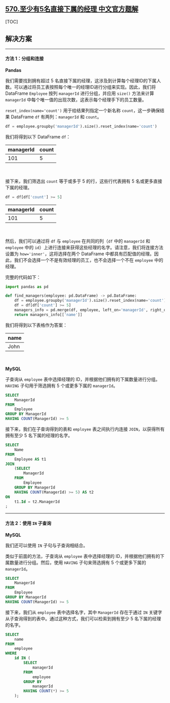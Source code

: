 ## [570.至少有5名直接下属的经理 中文官方题解](https://leetcode.cn/problems/managers-with-at-least-5-direct-reports/solutions/100000/zhi-shao-you-5ming-zhi-jie-xia-shu-de-ji-syvu)
[TOC]

## 解决方案

---

#### 方法 1：分组和连接

**Pandas**

我们需要找到拥有超过 5 名直接下属的经理，这涉及到计算每个经理ID的下属人数。可以通过将员工表按照每个唯一的经理ID进行分组来实现。因此，我们将 DataFrame `Employee` 按列 `managerId` 进行分组，并应用 `size()` 方法来计算 `managerId` 中每个唯一值的出现次数，这表示每个经理手下的员工数量。

`reset_index(name='count')` 用于给结果列指定一个新名称 `count`，这一步确保结果 DataFrame `df` 有两列：`managerId` 和 `count`。


```Python
df = employee.groupby('managerId').size().reset_index(name='count')
```

我们将得到以下 DataFrame `df`：

| managerId | count |
| --------- | ----- |
| 101       | 5     |


<br>

接下来，我们筛选出 `count` 等于或多于 5 的行，这些行代表拥有 5 名或更多直接下属的经理。

```Python
df = df[df['count'] >= 5]
```

| managerId | count |
| --------- | ----- |
| 101       | 5     |


<br>

然后，我们可以通过将 `df` 与 `employee` 在共同的列（`df` 中的 `managerId` 和 `employee` 中的 `id`）上进行连接来获得这些经理的名字。请注意，我们将连接方法设置为 `how='inner'`，这将选择在两个 DataFrame 中都具有匹配值的经理。因此，我们不会选择一个不是有效经理的员工，也不会选择一个不在 `employee` 中的经理。


完整的代码如下：

```Python
import pandas as pd

def find_managers(employee: pd.DataFrame) -> pd.DataFrame:
    df = employee.groupby('managerId').size().reset_index(name='count')
    df = df[df['count'] >= 5]
    managers_info = pd.merge(df, employee, left_on='managerId', right_on='id', how='inner')
    return managers_info[['name']]
```


我们将得到以下表格作为答案：

| name |
| ---- |
| John |




<br>


**MySQL**

子查询从 `employee` 表中选择经理的 ID，并根据他们拥有的下属数量进行分组。`HAVING` 子句用于筛选拥有 5 个或更多下属的 `managerId`。

```Sql
SELECT 
    ManagerId
FROM 
    Employee
GROUP BY ManagerId
HAVING COUNT(ManagerId) >= 5
```

接下来，我们在子查询得到的表和 `employee` 表之间执行内连接 `JOIN`，以获得所有拥有至少 5 名下属的经理的名字。

```Sql
SELECT
    Name
FROM
    Employee AS t1 
JOIN
    (SELECT 
        ManagerId
    FROM 
        Employee
    GROUP BY ManagerId
    HAVING COUNT(ManagerId) >= 5) AS t2
ON 
    t1.Id = t2.ManagerId
;
```


---

#### 方法 2：使用 `IN` 子查询

**MySQL**

我们还可以使用 `IN` 子句与子查询相结合。

类似于前面的方法，子查询从 `employee` 表中选择经理的 ID，并根据他们拥有的下属数量进行分组。然后，使用 `HAVING` 子句来筛选拥有 5 个或更多下属的 `managerId`。

```Sql
SELECT 
    ManagerId
FROM 
    Employee
GROUP BY ManagerId
HAVING COUNT(ManagerId) >= 5
```

接下来，我们从 `employee` 表中选择名字，其中 `ManagerId` 存在于通过 `IN` 关键字从子查询得到的表中。通过这种方式，我们可以检索到拥有至少 5 名下属的经理的名字。

```Sql
SELECT
    name
FROM
    employee
WHERE
    id IN (
        SELECT
            managerId
        FROM
            employee
        GROUP BY
            managerId
        HAVING COUNT(*) >= 5
    );
```